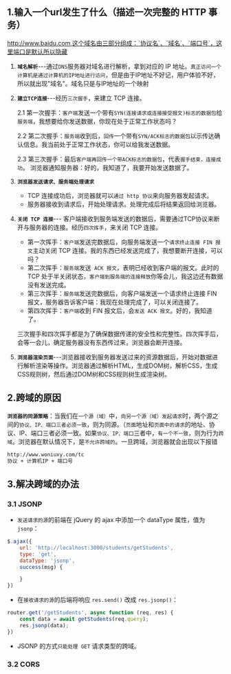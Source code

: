 ## 1.输入一个url发生了什么（描述一次完整的 HTTP 事务）

http://www.baidu.com,这个域名由三部分组成：`协议名`、`域名`、`端口号`，这里端口是默认所以隐藏

1. **`域名解析`**---通过`DNS`服务器对域名进行解析，拿到对应的 IP 地址。`真正访问一个计算机是通过计算机的IP地址进行访问`，但是由于IP地址不好记，用户体验不好，所以就出现"域名"。域名只是与IP地址的一个映射

2. **`建立TCP连接`**---经历`三次握手`，来建立 TCP 连接。

   2.1 第一次握手：`客户端`发送一个带有`SYN(连接请求或连接接受报文)标志的数据包`给`服务端`，我想要给你发送数据，你现在处于正常工作状态吗？

   2.2 第二次握手：`服务端`收到后，`回传`一个带有`SYN/ACK标志的数据包`以示传达确认信息。我当前处于正常工作状态，你可以给我发送数据。

   2.3 第三次握手：最后`客户端再回传一个带ACK标志的数据包`，代表`握手结束，连接成功`。 浏览器通知服务器：好的，我知道了，我要开始发送数据了。

3. **`浏览器发送请求、服务端处理请求`**

   -    TCP 连接成功后，浏览器就可以`通过 http 协议`来向服务器发起请求。
   -    服务器接收到请求后，开始处理请求。处理完成后将结果返回给浏览器。

4. **`关闭 TCP 连接`**--- 客户端接收到服务端发送的数据后，需要通过TCP协议来断开与服务器的连接。经历`四次挥手`，来关闭 TCP 连接。

   - 第一次挥手：`客户端`发送完数据后，向服务端发送一个`请求终止连接 FIN 报文`主动关闭 TCP 连接。我的东西已经发送完成了，我想要断开连接，可以吗？
   - 第二次挥手：`服务端`发送` ACK 报文`，表明已经收到客户端的报文。此时的 TCP 处于半关闭状态，`客户端到服务端的连接释放`你等会儿，我这边还有数据没有发送完成。
   - 第三次挥手：`服务端`发送完数据后，向客户端发送一个请求终止连接 FIN 报文，服务器告诉客户端：我现在处理完成了，可以关闭连接了。
   - 第四次挥手：`客户端`收到 FIN 报文后，会`发送 ACK 报文`。好的，我知道了。

   三次握手和四次挥手都是为了确保数据传递的安全性和完整性。四次挥手后，会等一会儿，确定服务器没有东西传过来，浏览器会断开连接。

5. **`浏览器渲染页面`**---浏览器接收到服务器发送过来的资源数据后，开始对数据进行解析渲染等操作。浏览器通过解析HTML，生成DOM树，解析CSS，生成CSS规则树，然后通过DOM树和CSS规则树生成渲染树。



## 2.跨域的原因

**`浏览器的同源策略`**：当我们在`一个源（域）`中，`向另一个源（域）发起请求`时，两个源之间的`协议、IP、端口三者必须一致`，则为同源。（`页面`地址和`页面中的请求`的地址、协议、IP、端口三者必须一致。如果`协议、IP、端口`三者中，`有一个不一致`，则为行为`跨域`。浏览器在默认情况下，是`不允许跨域的`。一旦跨域，浏览器就会出现以下报错

``` bash
http://www.woniuxy.com/tc
协议 + 计算机IP + 端口号
```



## 3.解决跨域的办法

### 3.1 JSONP

- `发送请求的源`的前端在 jQuery 的 ajax 中添加一个 dataType 属性，值为 `jsonp`：

``` javascript
$.ajax({
    url: 'http://localhost:3000/students/getStudents',
    type: 'get',
    dataType: 'jsonp',
    success(msg) {

    }
})
```

- 在`接收请求的源`的后端将响应 `res.send()` 改成 `res.jsonp()`：

``` javascript
router.get('/getStudents', async function (req, res) {
    const data = await getStudents(req.query);
    res.jsonp(data);
})
```

- JSONP 的方式`只能处理 GET` 请求类型的跨域。



### 3.2 CORS